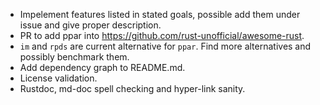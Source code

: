 * Impelement features listed in stated goals, possible add them under
  issue and give proper description.
* PR to add ppar into https://github.com/rust-unofficial/awesome-rust.
* `im` and `rpds` are current alternative for `ppar`. Find more
  alternatives and possibly benchmark them.
* Add dependency graph to README.md.
* License validation.
* Rustdoc, md-doc spell checking and hyper-link sanity.
